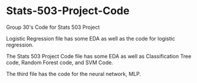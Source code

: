 # Stats-503-Project-Code
Group 30's Code for Stats 503 Project


Logistic Regression file has some EDA as well as the code for logistic regression.

The Stats 503 Project Code file has some EDA as well as Classification Tree code, Random Forest code, and SVM Code. 

The third file has the code for the neural network, MLP.
